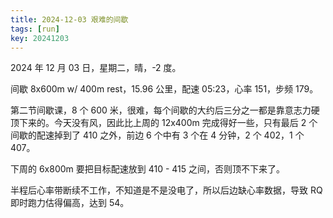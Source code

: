 ```yaml
---
title: 2024-12-03 艰难的间歇
tags: [run]
key: 20241203
---
```


2024 年 12 月 03 日，星期二，晴，-2 度。

间歇 8x600m w/ 400m rest，15.96 公里，配速 05:23，心率 151，步频 179。

<!--more-->

第二节间歇课，8 个 600 米，很难，每个间歇的大约后三分之一都是靠意志力硬顶下来的。今天没有风，因此比上周的 12x400m 完成得好一些，只有最后 2 个间歇的配速掉到了 410 之外，前边 6 个中有 3 个在 4 分钟，2 个 402，1 个 407。

下周的 6x800m 要把目标配速放到 410 - 415 之间，否则顶不下来了。

半程后心率带断续不工作，不知道是不是没电了，所以后边缺心率数据，导致 RQ 即时跑力估得偏高，达到 54。

<div class="strava-embed-placeholder" data-embed-type="activity" data-embed-id="13033798731" data-style="standard" data-from-embed="false"></div><script src="https://strava-embeds.com/embed.js"></script>
